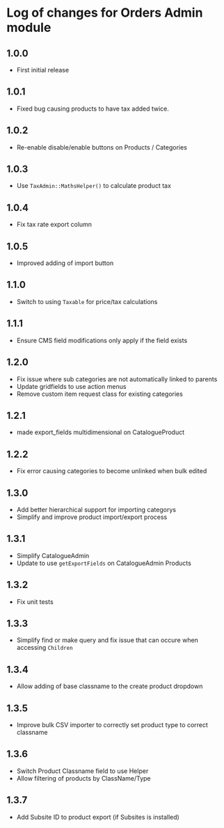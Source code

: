 # Log of changes for Orders Admin module

## 1.0.0

* First initial release

## 1.0.1

* Fixed bug causing products to have tax added twice.

## 1.0.2

* Re-enable disable/enable buttons on Products / Categories 

## 1.0.3

* Use `TaxAdmin::MathsHelper()` to calculate product tax

## 1.0.4

* Fix tax rate export column

## 1.0.5

* Improved adding of import button

## 1.1.0

* Switch to using `Taxable` for price/tax calculations

## 1.1.1

* Ensure CMS field modifications only apply if the field exists

## 1.2.0

* Fix issue where sub categories are not automatically linked to parents
* Update gridfields to use action menus
* Remove custom item request class for existing categories

## 1.2.1

* made export_fields multidimensional on CatalogueProduct

## 1.2.2

* Fix error causing categories to become unlinked when bulk edited

## 1.3.0

* Add better hierarchical support for importing categorys
* Simplify and improve product import/export process

## 1.3.1

* Simplify CatalogueAdmin
* Update to use `getExportFields` on CatalogueAdmin Products

## 1.3.2

* Fix unit tests

## 1.3.3

* Simplify find or make query and fix issue that can occure when accessing `Children`

## 1.3.4

* Allow adding of base classname to the create product dropdown

## 1.3.5

* Improve bulk CSV importer to correctly set product type to correct classname

## 1.3.6

* Switch Product Classname field to use Helper
* Allow filtering of products by ClassName/Type

## 1.3.7

* Add Subsite ID to product export (if Subsites is installed)